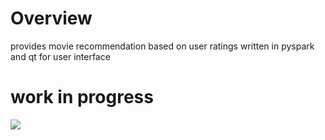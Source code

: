# Overview
provides movie recommendation based on user ratings written in pyspark and qt for user interface

# work in progress

<img src = http://recordit.co/hkquKH4I2r>
